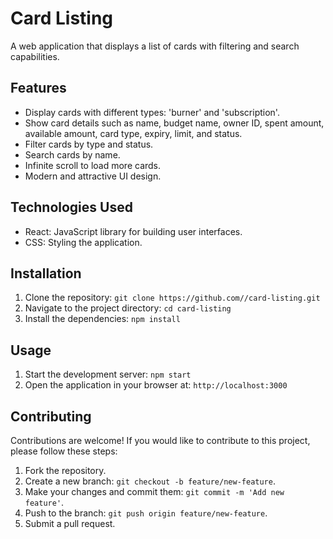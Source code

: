 # Card Listing

A web application that displays a list of cards with filtering and search capabilities.

## Features

- Display cards with different types: 'burner' and 'subscription'.
- Show card details such as name, budget name, owner ID, spent amount, available amount, card type, expiry, limit, and status.
- Filter cards by type and status.
- Search cards by name.
- Infinite scroll to load more cards.
- Modern and attractive UI design.

## Technologies Used

- React: JavaScript library for building user interfaces.
- CSS: Styling the application.

## Installation

1. Clone the repository: `git clone https://github.com//card-listing.git`
2. Navigate to the project directory: `cd card-listing`
3. Install the dependencies: `npm install`

## Usage

1. Start the development server: `npm start`
2. Open the application in your browser at: `http://localhost:3000`


## Contributing

Contributions are welcome! If you would like to contribute to this project, please follow these steps:

1. Fork the repository.
2. Create a new branch: `git checkout -b feature/new-feature`.
3. Make your changes and commit them: `git commit -m 'Add new feature'`.
4. Push to the branch: `git push origin feature/new-feature`.
5. Submit a pull request.

